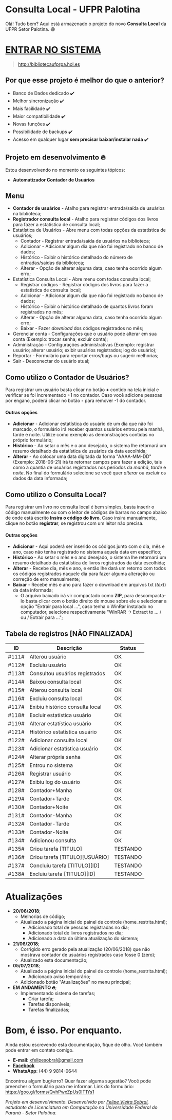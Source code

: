 
# Consulta Local - UFPR Palotina

Olá! Tudo bem? Aqui está armazenado o projeto do novo **Consulta Local** da UFPR Setor Palotina. :smile:

# [ENTRAR NO SISTEMA](http://bibliotecaufprpa.hol.es/login.html)
>  http://bibliotecaufprpa.hol.es

## Por que esse projeto é melhor do que o anterior?
- Banco de Dados dedicado :heavy_check_mark:
- Melhor sincronização :heavy_check_mark:
- Mais facilidade :heavy_check_mark:
- Maior compatibilidade :heavy_check_mark:
- Novas funções :heavy_check_mark:
- Possibilidade de backups :heavy_check_mark:
- Acesso em qualquer lugar **sem precisar baixar/instalar nada** :heavy_check_mark:

## Projeto em desenvolvimento :fire:

Estou desenvolvendo no momento os seguintes tópicos:
 - **Automatizador Contador de Usuários**

## Menu

+ **Contador de usuários** - Atalho para registrar entrada/saída de usuários na biblioteca;
+ **Registrador consulta local** - Atalho para registrar códigos dos livros para fazer a estatística de consulta local;
+ Estatística de Usuários - Abre menu com todas opções da estatística de usuários;
  + Contador - Registrar entrada/saída de usuários na biblioteca;
  + Adicionar - Adicionar algum dia que não foi registrado no banco de dados;
  + Histórico - Exibir o histórico detalhado do número de entradas/saidas da biblioteca;
  + Alterar - Opção de alterar alguma data, caso tenha ocorrido algum erro;
+ Estatística Consulta Local - Abre menu com todas consulta local;
  + Registrar códigos - Registrar códigos dos livros para fazer a estatística de consulta local;
  + Adicionar - Adicionar algum dia que não foi registrado no banco de dados;
  + Histórico - Exibir o histórico detalhado de quantos livros foram registrados no mês;
  + Alterar - Opção de alterar alguma data, caso tenha ocorrido algum erro;
  + Baixar - Fazer *download* dos códigos registrados no mês;
+ Gerenciar conta - Configurações que o usuário pode alterar em sua conta (Exemplo: trocar senha; excluir conta);
+ Administração - Configurações administrativas (Exemplo: registrar usuário; alterar usuário; exibir usuários registrados; log do usuário);
+ Reportar - Formulário para reportar erros/bugs ou sugerir melhorias;
+ Sair - Desconectar do usuário atual;


## Como utilizo o Contador de Usuários?
Para registrar um usuário basta clicar no botão **+** contido na tela inicial e verificar se foi incrementado +1 no contador. Caso você adicione pessoas por engano, poderá clicar no botão **-** para remover -1 do contador.

#### Outras opções

- **Adicionar** - Adicionar estatística do usuário de um dia que não foi marcado, o formulário irá receber quantos usuários entrou pela manhã, tarde e noite. Utilize como exemplo as demonstrações contidas no próprio formulário;
- **Histórico** - Ao setar o mês e o ano desejado, o sistema lhe retornará um resumo detalhado da estatística de usuários da data escolhida;
- **Alterar** - Ao colocar uma data digitada da forma "AAAA-MM-DD" (Exemplo: 2018-06-21) irá te retornar campos para fazer a edição, tais como a quantia de usuários registrados nos períodos da *manhã*, *tarde* e *noite*. No final do formulário selecione se você quer *alterar* ou *excluir* os dados da data informada;

## Como utilizo o Consulta Local?
Para registrar um livro no consulta local é bem simples, basta inserir o código manualmente ou com o leitor de códigos de barras no campo abaixo de onde está escrito **Insira o código do livro**. Caso insira manualmente, clique no botão **registrar**, se registrou com um leitor não precisa.

#### Outras opções

- **Adicionar** - Aqui poderá ser inserido os códigos junto com o dia, mês e ano, caso não tenha registrado no sistema aquela data em específico;
-  **Histórico** - Ao setar o mês e o ano desejado, o sistema lhe retornará um resumo detalhado da estatística de livros registrados da data escolhida;
- **Alterar** - Recebe dia, mês e ano, e então lhe dará um retorno com todos os códigos registrados naquele dia para fazer alguma alteração ou correção de erro manualmente;
- **Baixar** - Recebe mês e ano para fazer o download em arquivos txt (*text*) da data informada;
  - O arquivo baixado irá vir compactado como **ZIP**, para descompacta-lo basta clicar com o botão direito do mouse sobre ele e selecionar a opção "Extrair para local ...", caso tenha o WinRar instalado no computador, selecione  respectivamente "WinRAR -> Extract to ... / ou / Extrair para ...";
## Tabela de registros [NÃO FINALIZADA]
| ID | Descrição | Status |
|--|--|--|
|#111#|Alterou usuário|OK
|#112#|Excluiu usuário|OK
|#113#|Consultou usuários registrados|OK
|#114#|Baixou consulta local|OK
|#115#|Alterou consulta local|OK
|#116#|Excluiu consulta local|OK
|#117#|Exibiu histórico consulta local|OK
|#118#|Excluir estatística usuário|OK
|#119#|Alterar estatística usuário|OK
|#121#|Histórico estatística usuário|OK
|#122#|Adicionar consulta local|OK
|#123#|Adicionar estatística usuário|OK
|#124#|Alterar própria senha|OK
|#125#|Entrou no sistema|OK
|#126#|Registrar usuário|OK
|#127#|Exibiu log do usuário|OK
|#128#|Contador+Manha|OK
|#129#|Contador+Tarde|OK
|#130#|Contador+Noite|OK
|#131#|Contador-Manha|OK
|#132#|Contador-Tarde|OK
|#133#|Contador-Noite|OK
|#134#|Adicionou consulta|OK
|#135#|Criou tarefa [TITULO]|TESTANDO
|#136#|Criou tarefa [TITULO][USUÁRIO]|TESTANDO
|#137#|Concluiu tarefa [TITULO][ID]|TESTANDO
|#138#|Excluiu tarefa [TITULO][ID]|TESTANDO


# Atualizações
- **20/06/2018**;
  - Melhorias de código;
  - Atualizado a página inicial do painel de controle (home_restrita.html);
    - Adicionado total de pessoas registradas no dia;
    - Adicionado total de livros registrados no dia;
    - Adicionado a data da última atualização do sistema;
- **21/06/2018**;
  - Corrigido erro gerado pela atualização (20/06/2018) que não mostrava contador de usuários registrados caso fosse 0 (zero);
  - Atualizado esta documentação;
- **05/07/2018**;
  - Atualizado a página inicial do painel de controle (home_restrita.html);
    - Adicionado aviso temporário;
  - Adicionado botão "Atualizações" no menu principal;
- **EM ANDAMENTO :fire:**;
  - Implementando sistema de tarefas;
    - Criar tarefa;
    - Tarefas disponíveis;
    - Tarefas finalizadas;

# Bom, é isso. Por enquanto.

Ainda estou escrevendo esta documentação, fique de olho.
Você também pode entrar em contato comigo.

 - **E-mail**: xfelipesobral@gmail.com
 -  [**Facebook**](https://www.facebook.com/krepper.fs)
 - **WhatsApp**: (44) 9 9814-0644

Encontrou algum bug/erro? Quer fazer alguma sugestão? Você pode preencher o formulário para me informar. Link do formulário: <https://goo.gl/forms/QvhPwxZpUs0IT1Ys1>

*Projeto em desenvolvimento. Desenvolvido por [Felipe Vieira Sobral](http://lattes.cnpq.br/1682042608972339), estudante de Licenciatura em Computação na Universidade Federal do Paraná - Setor Palotina.*
